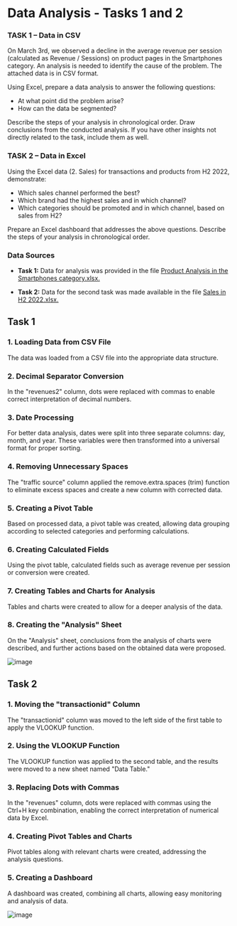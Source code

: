# Data Analysis - Tasks 1 and 2

### TASK 1 – Data in CSV

On March 3rd, we observed a decline in the average revenue per session (calculated as Revenue / Sessions) on product pages in the Smartphones category. An analysis is needed to identify the cause of the problem. The attached data is in CSV format.

Using Excel, prepare a data analysis to answer the following questions:

- At what point did the problem arise?
- How can the data be segmented?
  
Describe the steps of your analysis in chronological order. Draw conclusions from the conducted analysis. If you have other insights not directly related to the task, include them as well.

### TASK 2 – Data in Excel

Using the Excel data (2. Sales) for transactions and products from H2 2022, demonstrate:

- Which sales channel performed the best?
- Which brand had the highest sales and in which channel?
- Which categories should be promoted and in which channel, based on sales from H2?
  
Prepare an Excel dashboard that addresses the above questions. Describe the steps of your analysis in chronological order.


### Data Sources

- **Task 1:** Data for analysis was provided in the file [Product Analysis in the Smartphones category.xlsx.](Analiza%20produktów%20w%20kategorii%20Smartfony.xlsx)
  
- **Task 2:** Data for the second task was made available in the file [Sales in H2 2022.xlsx.](Sprzedaż%20w%20II%20półroczu%202022.xlsx)

## Task 1

### 1. Loading Data from CSV File

The data was loaded from a CSV file into the appropriate data structure.

### 2. Decimal Separator Conversion

In the "revenues2" column, dots were replaced with commas to enable correct interpretation of decimal numbers.

### 3. Date Processing

For better data analysis, dates were split into three separate columns: day, month, and year. These variables were then transformed into a universal format for proper sorting.

### 4. Removing Unnecessary Spaces

The "traffic source" column applied the remove.extra.spaces (trim) function to eliminate excess spaces and create a new column with corrected data.

### 5. Creating a Pivot Table

Based on processed data, a pivot table was created, allowing data grouping according to selected categories and performing calculations.

### 6. Creating Calculated Fields

Using the pivot table, calculated fields such as average revenue per session or conversion were created.

### 7. Creating Tables and Charts for Analysis

Tables and charts were created to allow for a deeper analysis of the data.

### 8. Creating the "Analysis" Sheet

On the "Analysis" sheet, conclusions from the analysis of charts were described, and further actions based on the obtained data were proposed.

![image](https://github.com/pjowsianka/Excel-Analiza-Sprzeda-y/assets/130370888/b6a7599f-e017-4906-8acf-dd811735bab5)


## Task 2

### 1. Moving the "transactionid" Column

The "transactionid" column was moved to the left side of the first table to apply the VLOOKUP function.

### 2. Using the VLOOKUP Function

The VLOOKUP function was applied to the second table, and the results were moved to a new sheet named "Data Table."

### 3. Replacing Dots with Commas

In the "revenues" column, dots were replaced with commas using the Ctrl+H key combination, enabling the correct interpretation of numerical data by Excel.

### 4. Creating Pivot Tables and Charts

Pivot tables along with relevant charts were created, addressing the analysis questions.

### 5. Creating a Dashboard

A dashboard was created, combining all charts, allowing easy monitoring and analysis of data.

![image](https://github.com/pjowsianka/Excel-Analiza-Sprzeda-y/assets/130370888/ec505ff0-816f-4323-abf4-5e89880e63f5)
